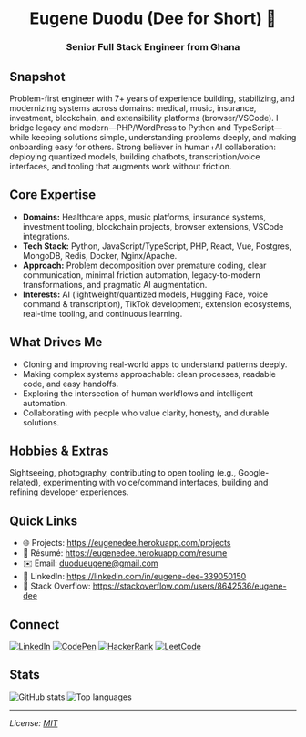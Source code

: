 <h1 align="center">Eugene Duodu (Dee for Short) 👋</h1>
<h3 align="center">Senior Full Stack Engineer from Ghana</h3>

## Snapshot
Problem-first engineer with 7+ years of experience building, stabilizing, and modernizing systems across domains: medical, music, insurance, investment, blockchain, and extensibility platforms (browser/VSCode). I bridge legacy and modern—PHP/WordPress to Python and TypeScript—while keeping solutions simple, understanding problems deeply, and making onboarding easy for others. Strong believer in human+AI collaboration: deploying quantized models, building chatbots, transcription/voice interfaces, and tooling that augments work without friction.

## Core Expertise
- **Domains:** Healthcare apps, music platforms, insurance systems, investment tooling, blockchain projects, browser extensions, VSCode integrations.  
- **Tech Stack:** Python, JavaScript/TypeScript, PHP, React, Vue, Postgres, MongoDB, Redis, Docker, Nginx/Apache.  
- **Approach:** Problem decomposition over premature coding, clear communication, minimal friction automation, legacy-to-modern transformations, and pragmatic AI augmentation.  
- **Interests:** AI (lightweight/quantized models, Hugging Face, voice command & transcription), TikTok development, extension ecosystems, real-time tooling, and continuous learning.

## What Drives Me
- Cloning and improving real-world apps to understand patterns deeply.  
- Making complex systems approachable: clean processes, readable code, and easy handoffs.  
- Exploring the intersection of human workflows and intelligent automation.  
- Collaborating with people who value clarity, honesty, and durable solutions.

## Hobbies & Extras
Sightseeing, photography, contributing to open tooling (e.g., Google-related), experimenting with voice/command interfaces, building and refining developer experiences.

## Quick Links
- 🌐 Projects: https://eugenedee.herokuapp.com/projects  
- 📄 Résumé: https://eugenedee.herokuapp.com/resume  
- ✉️ Email: duodueugene@gmail.com  
- 🔗 LinkedIn: https://linkedin.com/in/eugene-dee-339050150  
- 🧠 Stack Overflow: https://stackoverflow.com/users/8642536/eugene-dee  

## Connect
[![LinkedIn](https://raw.githubusercontent.com/rahuldkjain/github-profile-readme-generator/master/src/images/icons/Social/linked-in-alt.svg)](https://linkedin.com/in/eugene-dee-339050150)
[![CodePen](https://raw.githubusercontent.com/rahuldkjain/github-profile-readme-generator/master/src/images/icons/Social/codepen.svg)](https://codepen.io/eugenedee)
[![HackerRank](https://raw.githubusercontent.com/rahuldkjain/github-profile-readme-generator/master/src/images/icons/Social/hackerrank.svg)](https://www.hackerrank.com/eugenethecomput1)
[![LeetCode](https://raw.githubusercontent.com/rahuldkjain/github-profile-readme-generator/master/src/images/icons/Social/leet-code.svg)](https://www.leetcode.com/eugenedee_d33)

## Stats
<p align="left">
  <img src="https://github-readme-stats.vercel.app/api?username=genes2160&show_icons=true&locale=en" alt="GitHub stats" />
  <img src="https://github-readme-stats.vercel.app/api/top-langs?username=genes2160&show_icons=true&locale=en&layout=compact" alt="Top languages" />
</p>

---

*License: [MIT](https://opensource.org/licenses/MIT)*
